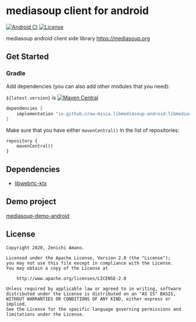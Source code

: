 # mediasoup client for android

[![Android CI](https://github.com/crow-misia/libmediasoup-android/workflows/Android%20CI/badge.svg)](https://github.com/crow-misia/libmediasoup-android/actions)
[![License](https://img.shields.io/github/license/crow-misia/libmediasoup-android)](LICENSE)

mediasoup android client side library https://mediasoup.org


## Get Started

### Gradle

Add dependencies (you can also add other modules that you need):

`${latest.version}` is [![Maven Central](https://img.shields.io/maven-central/v/io.github.crow-misia.libmediasoup-android/libmediasoup-android.svg?label=Maven%20Central)](https://search.maven.org/search?q=g:%22io.github.crow-misia.libmediasoup-android%22%20AND%20a:%22libmediasoup-android%22)

```groovy
dependencies {
    implementation "io.github.crow-misia.libmediasoup-android:libmediasoup-android:${latest.version}"
}
```

Make sure that you have either `mavenCentral()` in the list of repositories:

```
repository {
    mavenCentral()
}
```

## Dependencies

* [libwebrtc-ktx](https://github.com/crow-misia/libwebrtc-ktx)

## Demo project

[mediasoup-demo-android](https://github.com/crow-misia/mediasoup-demo-android)

## License

```
Copyright 2020, Zenichi Amano.

Licensed under the Apache License, Version 2.0 (the "License");
you may not use this file except in compliance with the License.
You may obtain a copy of the License at

    http://www.apache.org/licenses/LICENSE-2.0

Unless required by applicable law or agreed to in writing, software
distributed under the License is distributed on an "AS IS" BASIS,
WITHOUT WARRANTIES OR CONDITIONS OF ANY KIND, either express or implied.
See the License for the specific language governing permissions and
limitations under the License.
```
